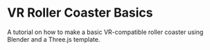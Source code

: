 # VR Roller Coaster Basics

A tutorial on how to make a basic VR-compatible roller coaster using Blender and a Three.js template. 
